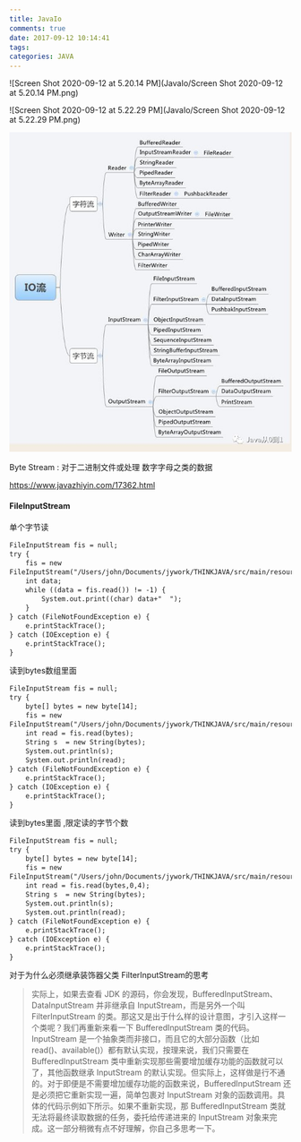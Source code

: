 ```yaml
---
title: JavaIo
comments: true
date: 2017-09-12 10:14:41
tags:
categories: JAVA
---
```


![Screen Shot 2020-09-12 at 5.20.14 PM](JavaIo/Screen Shot 2020-09-12 at 5.20.14 PM.png)





![Screen Shot 2020-09-12 at 5.22.29 PM](JavaIo/Screen Shot 2020-09-12 at 5.22.29 PM.png)



<img src="JavaIo/java7-1535863955.jpg" alt="java7-1535863955"  />



Byte Stream : 对于二进制文件或处理 数字字母之类的数据

  

https://www.javazhiyin.com/17362.html

#### FileInputStream



单个字节读

```
FileInputStream fis = null;
try {
    fis = new FileInputStream("/Users/john/Documents/jywork/THINKJAVA/src/main/resource/a.txt");
    int data;
    while ((data = fis.read()) != -1) {
        System.out.print((char) data+"  ");
    }
} catch (FileNotFoundException e) {
    e.printStackTrace();
} catch (IOException e) {
    e.printStackTrace();
}
```



读到bytes数组里面

```
FileInputStream fis = null;
try {
    byte[] bytes = new byte[14];
    fis = new FileInputStream("/Users/john/Documents/jywork/THINKJAVA/src/main/resource/a.txt");
    int read = fis.read(bytes);
    String s  = new String(bytes);
    System.out.println(s);
    System.out.println(read);
} catch (FileNotFoundException e) {
    e.printStackTrace();
} catch (IOException e) {
    e.printStackTrace();
}
```





读到bytes里面 ,限定读的字节个数

```
FileInputStream fis = null;
try {
    byte[] bytes = new byte[14];
    fis = new FileInputStream("/Users/john/Documents/jywork/THINKJAVA/src/main/resource/a.txt");
    int read = fis.read(bytes,0,4);
    String s  = new String(bytes);
    System.out.println(s);
    System.out.println(read);
} catch (FileNotFoundException e) {
    e.printStackTrace();
} catch (IOException e) {
    e.printStackTrace();
}
```

对于为什么必须继承装饰器父类 FilterInputStream的思考

> 实际上，如果去查看 JDK 的源码，你会发现，BufferedInputStream、DataInputStream 并非继承自 InputStream，而是另外一个叫 FilterInputStream 的类。那这又是出于什么样的设计意图，才引入这样一个类呢？我们再重新来看一下 BufferedInputStream 类的代码。InputStream 是一个抽象类而非接口，而且它的大部分函数（比如 read()、available()）都有默认实现，按理来说，我们只需要在 BufferedInputStream 类中重新实现那些需要增加缓存功能的函数就可以了，其他函数继承 InputStream 的默认实现。但实际上，这样做是行不通的。对于即便是不需要增加缓存功能的函数来说，BufferedInputStream 还是必须把它重新实现一遍，简单包裹对 InputStream 对象的函数调用。具体的代码示例如下所示。如果不重新实现，那 BufferedInputStream 类就无法将最终读取数据的任务，委托给传递进来的 InputStream 对象来完成。这一部分稍微有点不好理解，你自己多思考一下。